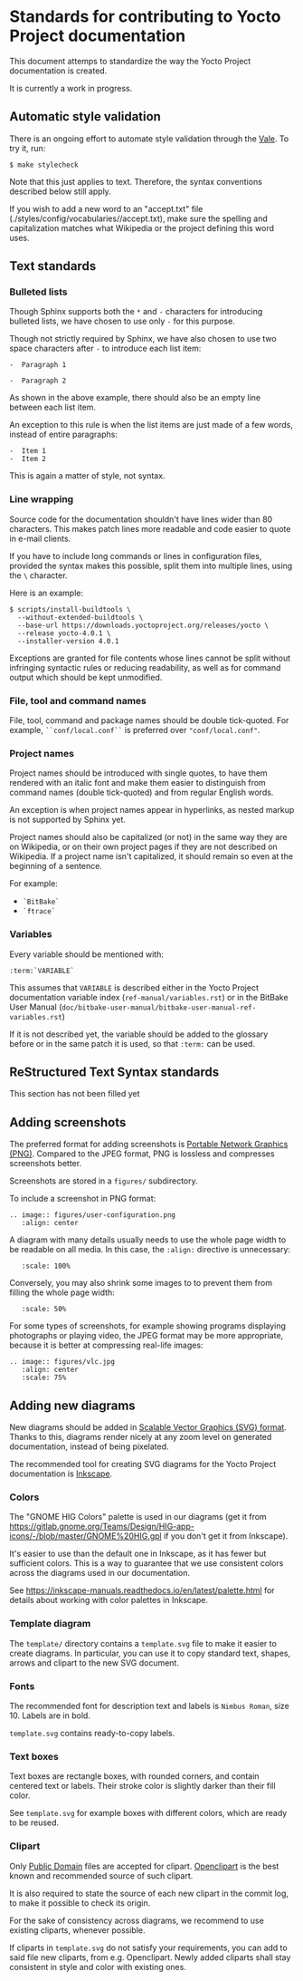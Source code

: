 # Standards for contributing to Yocto Project documentation

This document attemps to standardize the way the Yocto Project
documentation is created.

It is currently a work in progress.

## Automatic style validation

There is an ongoing effort to automate style validation
through the [Vale](https://vale.sh/). To try it, run:

    $ make stylecheck

Note that this just applies to text. Therefore, the syntax
conventions described below still apply.

If you wish to add a new word to an "accept.txt" file
(./styles/config/vocabularies/<Vocab>/accept.txt),
make sure the spelling and capitalization matches
what Wikipedia or the project defining this word uses.

## Text standards

### Bulleted lists

Though Sphinx supports both the ``*`` and ``-`` characters
for introducing bulleted lists, we have chosen to use
only ``-`` for this purpose.

Though not strictly required by Sphinx, we have also chosen
to use two space characters after ``-`` to introduce each
list item:

    -  Paragraph 1

    -  Paragraph 2

As shown in the above example, there should also be an empty
line between each list item.

An exception to this rule is when the list items are just made
of a few words, instead of entire paragraphs:

    -  Item 1
    -  Item 2

This is again a matter of style, not syntax.

### Line wrapping

Source code for the documentation shouldn't have lines
wider than 80 characters. This makes patch lines more
readable and code easier to quote in e-mail clients.

If you have to include long commands or lines in configuration
files, provided the syntax makes this possible, split them
into multiple lines, using the ``\`` character.

Here is an example:

    $ scripts/install-buildtools \
      --without-extended-buildtools \
      --base-url https://downloads.yoctoproject.org/releases/yocto \
      --release yocto-4.0.1 \
      --installer-version 4.0.1

Exceptions are granted for file contents whose lines
cannot be split without infringing syntactic rules
or reducing readability, as well as for command output
which should be kept unmodified.

### File, tool and command names

File, tool, command and package names should be double tick-quoted.
For example, ``` ``conf/local.conf`` ``` is preferred over
`"conf/local.conf"`.

### Project names

Project names should be introduced with single quotes, to have them rendered
with an italic font and make them easier to distinguish from command names
(double tick-quoted) and from regular English words.

An exception is when project names appear in hyperlinks, as nested markup
is not supported by Sphinx yet.

Project names should also be capitalized (or not) in the same way they are on
Wikipedia, or on their own project pages if they are not described on
Wikipedia. If a project name isn't capitalized, it should remain so even
at the beginning of a sentence.

For example:

* ``` `BitBake` ```
* ``` `ftrace` ```

### Variables

Every variable should be mentioned with:

    :term:`VARIABLE`

This assumes that `VARIABLE` is described either
in the Yocto Project documentation variable index (`ref-manual/variables.rst`)
or in the BitBake User Manual
(`doc/bitbake-user-manual/bitbake-user-manual-ref-variables.rst`)

If it is not described yet, the variable should be added to the
glossary before or in the same patch it is used, so that `:term:` can be used.

## ReStructured Text Syntax standards

This section has not been filled yet

## Adding screenshots

The preferred format for adding screenshots is
[Portable Network Graphics (PNG)](https://en.wikipedia.org/wiki/Portable_Network_Graphics).
Compared to the JPEG format, PNG is lossless and compresses screenshots better.

Screenshots are stored in a `figures/` subdirectory.

To include a screenshot in PNG format:

    .. image:: figures/user-configuration.png
       :align: center

A diagram with many details usually needs to use
the whole page width to be readable on all media.
In this case, the `:align:` directive is unnecessary:

       :scale: 100%

Conversely, you may also shrink some images to
to prevent them from filling the whole page width:

       :scale: 50%

For some types of screenshots, for example showing
programs displaying photographs or playing video, the JPEG
format may be more appropriate, because it is better at
compressing real-life images:

    .. image:: figures/vlc.jpg
       :align: center
       :scale: 75%

## Adding new diagrams

New diagrams should be added in
[Scalable Vector Graphics (SVG) format](https://en.wikipedia.org/wiki/Scalable_Vector_Graphics).
Thanks to this, diagrams render nicely at any zoom level on generated documentation,
instead of being pixelated.

The recommended tool for creating SVG diagrams for the Yocto Project
documentation is [Inkscape](https://inkscape.org/).

### Colors

The "GNOME HIG Colors" palette is used in our diagrams
(get it from <https://gitlab.gnome.org/Teams/Design/HIG-app-icons/-/blob/master/GNOME%20HIG.gpl>
if you don't get it from Inkscape).

It's easier to use than the default one in Inkscape,
as it has fewer but sufficient colors. This is a way
to guarantee that we use consistent colors across the
diagrams used in our documentation.

See <https://inkscape-manuals.readthedocs.io/en/latest/palette.html>
for details about working with color palettes in Inkscape.

### Template diagram

The `template/` directory contains a `template.svg` file
to make it easier to create diagrams.
In particular, you can use it to copy standard text, shapes,
arrows and clipart to the new SVG document.

### Fonts

The recommended font for description text and labels is `Nimbus Roman`, size 10.
Labels are in bold.

`template.svg` contains ready-to-copy labels.

### Text boxes

Text boxes are rectangle boxes, with rounded corners, and contain centered text
or labels. Their stroke color is slightly darker than their fill color.

See `template.svg` for example boxes with different colors, which are ready
to be reused.

### Clipart

Only [Public Domain](https://en.wikipedia.org/wiki/Public_domain)
files are accepted for clipart. [Openclipart](https://openclipart.org)
is the best known and recommended source of such clipart.

It is also required to state the source of each new clipart in the commit log,
to make it possible to check its origin.

For the sake of consistency across diagrams, we recommend
to use existing cliparts, whenever possible.

If cliparts in `template.svg` do not satisfy your requirements, you can
add to said file new cliparts, from e.g. Openclipart. Newly added
cliparts shall stay consistent in style and color with existing ones.
